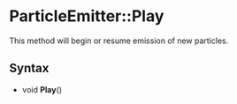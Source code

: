 # ParticleEmitter::Play

This method will begin or resume emission of new particles.

## Syntax

- void **Play**()
